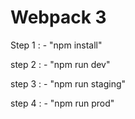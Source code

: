 # Webpack 3

Step 1 : - "npm install"

step 2 : - "npm run dev"

step 3 : - "npm run staging" 

step 4 : - "npm run prod" 
